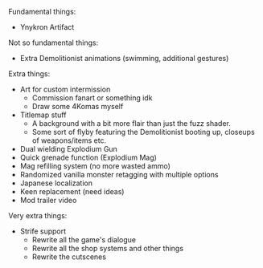 Fundamental things:
 - Ynykron Artifact

Not so fundamental things:
 - Extra Demolitionist animations (swimming, additional gestures)

Extra things:
 - Art for custom intermission
   - Commission fanart or something idk
   - Draw some 4Komas myself
 - Titlemap stuff
   - A background with a bit more flair than just the fuzz shader.
   - Some sort of flyby featuring the Demolitionist booting up, closeups of
     weapons/items etc.
 - Dual wielding Explodium Gun
 - Quick grenade function (Explodium Mag)
 - Mag refilling system (no more wasted ammo)
 - Randomized vanilla monster retagging with multiple options
 - Japanese localization
 - Keen replacement (need ideas)
 - Mod trailer video

Very extra things:
 - Strife support
   - Rewrite all the game's dialogue
   - Rewrite all the shop systems and other things
   - Rewrite the cutscenes
